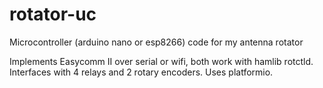 # rotator-uc
Microcontroller (arduino nano or esp8266) code for my antenna rotator

Implements Easycomm II over serial or wifi, both work with hamlib rotctld. Interfaces with 4 relays and 2 rotary encoders. Uses platformio.

